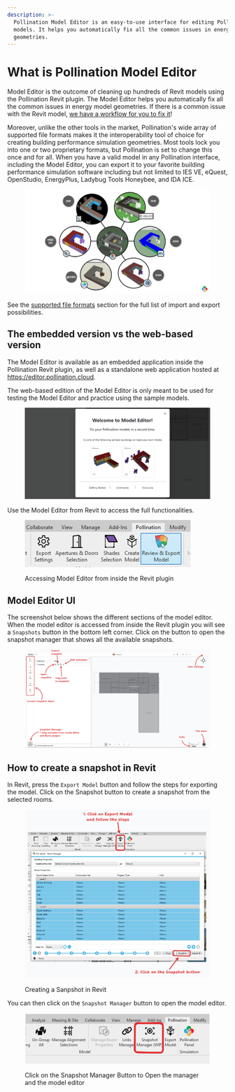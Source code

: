 ```yaml
---
description: >-
  Pollination Model Editor is an easy-to-use interface for editing Pollination
  models. It helps you automatically fix all the common issues in energy model
  geometries.
---
```


# What is Pollination Model Editor

Model Editor is the outcome of cleaning up hundreds of Revit models using the Pollination Revit plugin. The Model Editor helps you automatically fix all the common issues in energy model geometries. If there is a common issue with the Revit model, [we have a workflow for you to fix it](workflows.md)!

Moreover, unlike the other tools in the market, Pollination's wide array of supported file formats makes it the interoperability tool of choice for creating building performance simulation geometries. Most tools lock you into one or two proprietary formats, but Pollination is set to change this once and for all. When you have a valid model in any Pollination interface, including the Model Editor, you can export it to your favorite building performance simulation software including but not limited to IES VE, eQuest, OpenStudio, EnergyPlus, Ladybug Tools Honeybee, and IDA ICE.

<figure><img src="../.gitbook/assets/Pollination Model Editor - 2024 .jpg" alt=""><figcaption></figcaption></figure>

See the [supported file formats](supported-file-formats/) section for the full list of import and export possibilities.

## The embedded version vs the web-based version

The Model Editor is available as an embedded application inside the Pollination Revit plugin, as well as a standalone web application hosted at https://editor.pollination.cloud.

The web-based edition of the Model Editor is only meant to be used for testing the Model Editor and practice using the sample models.

<figure><img src="../.gitbook/assets/image (2) (1).png" alt=""><figcaption></figcaption></figure>

Use the Model Editor from Revit to access the full functionalities.

<figure><img src="../.gitbook/assets/image (169).png" alt=""><figcaption><p>Accessing Model Editor from inside the Revit plugin</p></figcaption></figure>

## Model Editor UI

The screenshot below shows the different sections of the model editor. When the model editor is accessed from inside the Revit plugin you will see a `Snapshots` button in the bottom left corner. Click on the button to open the snapshot manager that shows all the available snapshots.

<figure><img src="../.gitbook/assets/image (1) (1).png" alt=""><figcaption></figcaption></figure>

## How to create a snapshot in Revit

In Revit, press the `Export Model` button and follow the steps for exporting the model. Click on the Snapshot button to create a snapshot from the selected rooms.

<figure><img src="../.gitbook/assets/image (1) (1) (1).png" alt=""><figcaption><p>Creating a Sanpshot in Revit</p></figcaption></figure>

You can then click on the `Snapshot Manager` button to open the model editor.

<figure><img src="../.gitbook/assets/image (1) (1) (1) (1).png" alt=""><figcaption><p>Click on the Snapshot Manager Button to Open the manager and the model editor</p></figcaption></figure>

